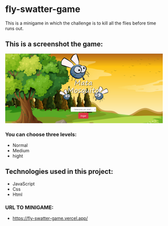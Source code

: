 # fly-swatter-game
This is a minigame in which the challenge is to kill all the flies before time runs out.
 
## This is a screenshot the game:

![image](imagens/screenshot.png)
### You can choose three levels:
- Normal
- Medium
- hight

## Technologies used in this project:
- JavaScript
- Css
- Html

### URL TO MINIGAME:
- https://fly-swatter-game.vercel.app/
